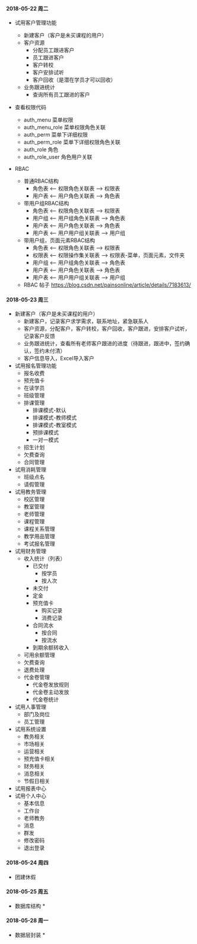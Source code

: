 
#### 2018-05-22 周二
* 试用客户管理功能
    * 新建客户（客户是未买课程的用户）
    * 客户资源
        * 分配员工跟进客户
        * 员工跟进客户
        * 客户转校
        * 客户安排试听
        * 客户回收（是潜在学员才可以回收）
    * 业务跟进统计
        * 查询所有员工跟进的客户

* 查看权限代码
    * auth_menu       菜单权限
    * auth_menu_role  菜单权限角色关联
    * auth_perm       菜单下详细权限
    * auth_perm_role  菜单下详细权限角色关联
    * auth_role       角色
    * auth_role_user  角色用户关联
* RBAC
    * 普通RBAC结构
        * 角色表 <-- 权限角色关联表 --> 权限表
        * 用户表 <-- 用户角色关联表 --> 角色表
    * 带用户组RBAC结构
        * 角色表 <-- 权限角色关联表 --> 权限表
        * 用户组 <-- 用户组角色关联表 --> 角色表
        * 用户表 <-- 用户角色关联表 --> 角色表 
        * 用户表 <-- 用户用户组关联表 --> 用户组
    * 带用户组，页面元素RBAC结构
        * 角色表 <-- 权限角色关联表 --> 权限表
        * 权限表 <-- 权限操作集关联表 --> 权限表-菜单，页面元素，文件夹
        * 用户组 <-- 用户组角色关联表 --> 角色表
        * 用户表 <-- 用户角色关联表 --> 角色表 
        * 用户表 <-- 用户用户组关联表 --> 用户组
    * RBAC 帖子 https://blog.csdn.net/painsonline/article/details/7183613/    
        
#### 2018-05-23 周三
* 新建客户（客户是未买课程的用户）
    * 新建客户，记录客户求学需求，联系地址，紧急联系人
    * 客户资源，分配客户，客户转校，客户回收，客户跟进，安排客户试听，记录客户反馈
    * 业务跟进统计，查看所有老师客户跟进的进度（待跟进，跟进中，签约确认，签约未付清）
    * 客户信息导入，Excel导入客户
* 试用报名管理功能
    * 报名收费
    * 预充值卡
    * 在读学员
    * 班级管理
    * 排课管理
        * 排课模式-默认 
        * 排课模式-教师模式 
        * 排课模式-教室模式 
        * 预排课模式 
        * 一对一模式
    * 招生计划
    * 欠费查询
    * 合同管理
* 试用消耗管理
    * 班级点名
    * 请假管理
* 试用教务管理
    * 校区管理
    * 教室管理
    * 老师管理
    * 课程管理
    * 课程关系管理
    * 教学用品管理
    * 考试报名管理
* 试用财务管理
    * 收入统计（列表）
        * 已交付
            * 按学员
            * 按人次
        * 未交付
        * 定金
        * 预充值卡
            * 购买记录
            * 消费记录
        * 合同流水
            * 按合同
            * 按流水
        * 到期余额转收入
    * 可用余额管理
    * 欠费查询
    * 退费处理
    * 代金卷管理
        * 代金卷发放规则
        * 代金卷主动发放
        * 代金卷统计
* 试用人事管理
    * 部门及岗位
    * 员工管理
* 试用系统设置
    * 教务相关
    * 市场相关
    * 运营相关
    * 预充值卡相关
    * 财务相关
    * 消息相关
    * 节假日相关
* 试用报表中心
* 试用个人中心
    * 基本信息
    * 工作台
    * 老师教务
    * 消息
    * 群发
    * 修改密码
    * 退出登录

#### 2018-05-24 周四
* 团建休假

#### 2018-05-25 周五
* 数据库结构
    * 

#### 2018-05-28 周一
* 数据层封装
    * 